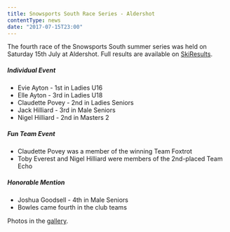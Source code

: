 ```yaml
---
title: Snowsports South Race Series - Aldershot
contentType: news
date: "2017-07-15T23:00"
---
```


The fourth race of the Snowsports South summer series was held on Saturday 15th July at
Aldershot. Full results are available on [SkiResults](https://skiresults.co.uk/events/841).

##### Individual Event
* Evie Ayton - 1st in Ladies U16
* Elle Ayton - 3rd in Ladies U18
* Claudette Povey - 2nd in Ladies Seniors
* Jack Hilliard - 3rd in Male Seniors
* Nigel Hilliard - 2nd in Masters 2

##### Fun Team Event
* Claudette Povey was a member of the winning Team Foxtrot
* Toby Everest and Nigel Hilliard were members of the 2nd-placed Team Echo

##### Honorable Mention
* Joshua Goodsell - 4th in Male Seniors
* Bowles came fourth in the club teams

Photos in the [gallery](/gallery/2017/170715_SRSA_4_aldershot).